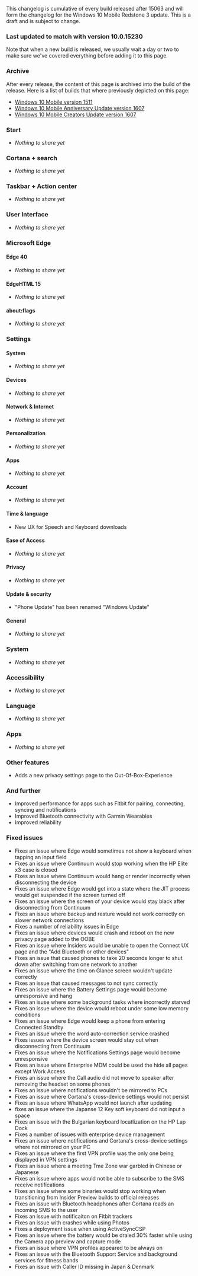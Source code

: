 This changelog is cumulative of every build released after 15063 and will form the changelog for the Windows 10 Mobile Redstone 3 update. This is a draft and is subject to change.

### Last updated to match with version 10.0.15230
Note that when a new build is released, we usually wait a day or two to make sure we've covered everything before adding it to this page.

### Archive
After every release, the content of this page is archived into the build of the release. Here is a list of builds that where previously depicted on this page:

- [Windows 10 Mobile version 1511](http://changewindows.org/build/10586/mobile)
- [Windows 10 Mobile Anniversary Update version 1607](http://changewindows.org/build/14393/mobile)
- [Windows 10 Mobile Creators Update version 1607](http://changewindows.org/build/15063/mobile)

### Start
- _Nothing to share yet_

### Cortana + search
- _Nothing to share yet_

### Taskbar + Action center
- _Nothing to share yet_

### User Interface
- _Nothing to share yet_

### Microsoft Edge
#### Edge 40
- _Nothing to share yet_

#### EdgeHTML 15
- _Nothing to share yet_

#### about:flags
- _Nothing to share yet_

### Settings
#### System
- _Nothing to share yet_

#### Devices
- _Nothing to share yet_

#### Network & Internet
- _Nothing to share yet_

#### Personalization
- _Nothing to share yet_

#### Apps
- _Nothing to share yet_

#### Account
- _Nothing to share yet_

#### Time & language
- New UX for Speech and Keyboard downloads

#### Ease of Access
- _Nothing to share yet_

#### Privacy
- _Nothing to share yet_

#### Update & security
- "Phone Update" has been renamed "Windows Update"

#### General
- _Nothing to share yet_

### System
- _Nothing to share yet_

### Accessibility
- _Nothing to share yet_

### Language
- _Nothing to share yet_

### Apps
- _Nothing to share yet_

### Other features
- Adds a new privacy settings page to the Out-Of-Box-Experience

### And further
- Improved performance for apps such as Fitbit for pairing, connecting, syncing and notifications
- Improved Bluetooth connectivity with Garmin Wearables
- Improved reliability

### Fixed issues
- Fixes an issue where Edge would sometimes not show a keyboard when tapping an input field
- Fixes an issue where Continuum would stop working when the HP Elite x3 case is closed
- Fixes an issue where Continuum would hang or render incorrectly when disconnecting the device
- Fixes an issue where Edge would get into a state where the JIT process would get suspended if the screen turned off
- Fixes an issue where the screen of your device would stay black after disconnecting from Continuum
- Fixes an issue where backup and resture would not work correctly on slower network connections
- Fixes a number of reliability issues in Edge
- Fixes an issue where devices would crash and reboot on the new privacy page added to the OOBE
- Fixes an issue where Insiders would be unable to open the Connect UX page and the "Add Bluetooth or other devices"
- Fixes an issue that caused phones to take 20 seconds longer to shut down after switching from one network to another
- Fixes an issue where the time on Glance screen wouldn't update correctly
- Fixes an issue that caused messages to not sync correctly
- Fixes an issue where the Battery Settings page would become unresponsive and hang
- Fixes an isuse where some background tasks where incorrectly starved
- Fixes an issue where the device would reboot under some low memory conditions
- Fixes an issue where Edge would keep a phone from entering Connected Standby
- Fixes an issue where the word auto-correction service crashed
- Fixes issues where the device screen would stay out when disconnecting from Continuum
- Fixes an issue where the Notifications Settings page would become unresponsive
- Fixes an issue where Enterprise MDM could be used the hide all pages except Work Access
- Fixes an issue where the Call audio did not move to speaker after removing the headset on some phones
- Fixes an issue where notifications wouldn't be mirrored to PCs
- Fixes an issue where Cortana's cross-device settings would not persist
- Fixes an issue where WhatsApp would not launch after updating
- fixes an issue where the Japanse 12 Key soft keyboard did not input a space
- Fixes an issue with the Bulgarian keyboard locatlization on the HP Lap Dock
- Fixes a number of issues with enterprise device management
- Fixes an issue where notifications and Cortana's cross-device settings where not mirrored on your PC
- Fixes an issue where the first VPN profile was the only one being displayed in VPN settings
- Fixes an issue where a meeting Tme Zone war garbled in Chinese or Japanese
- Fixes an issue where apps would not be able to subscribe to the SMS receive notifications
- Fixes an issue where some binaries would stop working when transitioning from Insider Preview builds to official releases
- Fixes an issue with Bluetooth headphones after Cortana reads an incoming SMS to the user
- Fixes an issue with notificaiton on Fitbit trackers
- Fixes an issue with crashes while using Photos
- Fixes a deployment issue when using ActiveSyncCSP
- Fixes an issue where the battery would be draied 30% faster while using the Camera app preview and capture mode
- Fixes an issue where VPN profiles appeared to be always on
- Fixes an issue with the Bluetooth Support Service and background services for fitness bands
- Fixes an issue with Caller ID missing in Japan & Denmark